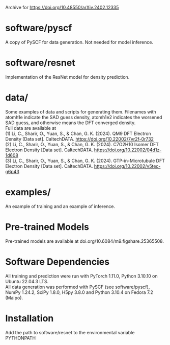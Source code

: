 Archive for https://doi.org/10.48550/arXiv.2402.12335

# software/pyscf
A copy of PySCF for data generation. Not needed for model inference.

# software/resnet
Implementation of the ResNet model for density prediction.

# data/
Some examples of data and scripts for generating them. Filenames with atomh1e indicate the SAD guess density, atomh1e2 indicates the worsened SAD guess, and otherwise means the DFT converged density. \
Full data are available at \
(1) Li, C., Sharir, O., Yuan, S., & Chan, G. K. (2024). QM9 DFT Electron Density [Data set]. CaltechDATA. https://doi.org/10.22002/7vr2f-0r732 \
(2) Li, C., Sharir, O., Yuan, S., & Chan, G. K. (2024). C7O2H10 Isomer DFT Electron Density [Data set]. CaltechDATA. https://doi.org/10.22002/04d1z-1d608 \
(3) Li, C., Sharir, O., Yuan, S., & Chan, G. K. (2024). GTP-in-Microtubule DFT Electron Density [Data set]. CaltechDATA. https://doi.org/10.22002/v5tec-g6p43

# examples/
An example of training and an example of inference.

# Pre-trained Models
Pre-trained models are available at doi.org/10.6084/m9.figshare.25365508.

# Software Dependencies
All training and prediction were run with PyTorch 1.11.0, Python 3.10.10 on Ubuntu 22.04.3 LTS.\
All data generation was performed with PySCF (see software/pyscf), NumPy 1.24.2, SciPy 1.8.0, H5py 3.8.0 and Python 3.10.4 on Fedora 7.2 (Maipo).

# Installation
Add the path to software/resnet to the environmental variable PYTHONPATH
